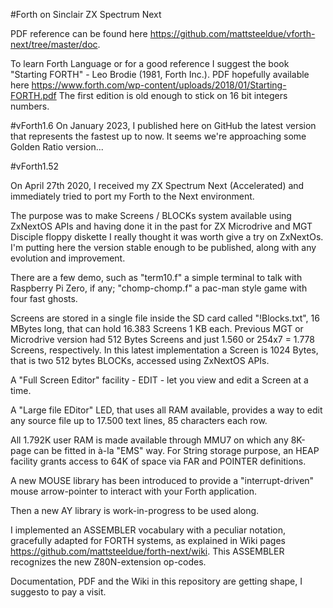 #Forth on Sinclair ZX Spectrum Next

   PDF reference can be found here <https://github.com/mattsteeldue/vforth-next/tree/master/doc>.
   
   To learn Forth Language or for a good reference I suggest the book "Starting FORTH" - Leo Brodie (1981, Forth Inc.).
   PDF hopefully available here <https://www.forth.com/wp-content/uploads/2018/01/Starting-FORTH.pdf>
   The first edition is old enough to stick on 16 bit integers numbers.
   
   

#vForth1.6
On January 2023, I published here on GitHub the latest version that represents the fastest up to now.
It seems we're approaching some Golden Ratio version...


#vForth1.52

On April 27th 2020, I received my  ZX Spectrum Next  (Accelerated)  and immediately tried to port my Forth to the Next environment. 

The purpose was to make Screens / BLOCKs system available using ZxNextOS APIs and having done it in the past for ZX Microdrive and MGT Disciple floppy diskette  I really thought it was worth give a try on ZxNextOs. I'm putting here the version stable enough to be published, along with any evolution and improvement.

There are a few demo, such as  "term10.f" a simple terminal to talk with Raspberry Pi Zero, if any; "chomp-chomp.f" a pac-man style game with four fast ghosts.

Screens are stored in a single file inside the SD card called "!Blocks.txt", 16 MBytes long, that can hold 16.383 Screens 1 KB each. Previous MGT or Microdrive version had 512 Bytes Screens and just 1.560 or 254x7 = 1.778 Screens, respectively. In this latest implementation a Screen is 1024 Bytes, that is two 512 bytes BLOCKs, accessed using ZxNextOS APIs. 

A "Full Screen Editor" facility - EDIT - let you view and edit a Screen at a time.

A "Large file EDitor" LED, that uses all RAM available, provides a way to edit any source file up to 17.500 text lines, 85 characters each row.

All 1.792K user RAM is made available through MMU7 on which any 8K-page can be fitted in à-la "EMS" way.
For String storage purpose, an HEAP facility grants access to 64K of space via FAR and POINTER definitions.

A new  MOUSE  library has been introduced to provide a "interrupt-driven" mouse arrow-pointer to interact with your Forth application.

Then a new  AY  library is work-in-progress to be used along.

I implemented an  ASSEMBLER  vocabulary with a peculiar notation, gracefully adapted for FORTH systems, as explained in Wiki pages 
<https://github.com/mattsteeldue/forth-next/wiki>. This ASSEMBLER recognizes the new Z80N-extension op-codes.

Documentation, PDF and the Wiki in this repository are getting shape, I suggesto to pay a visit.
